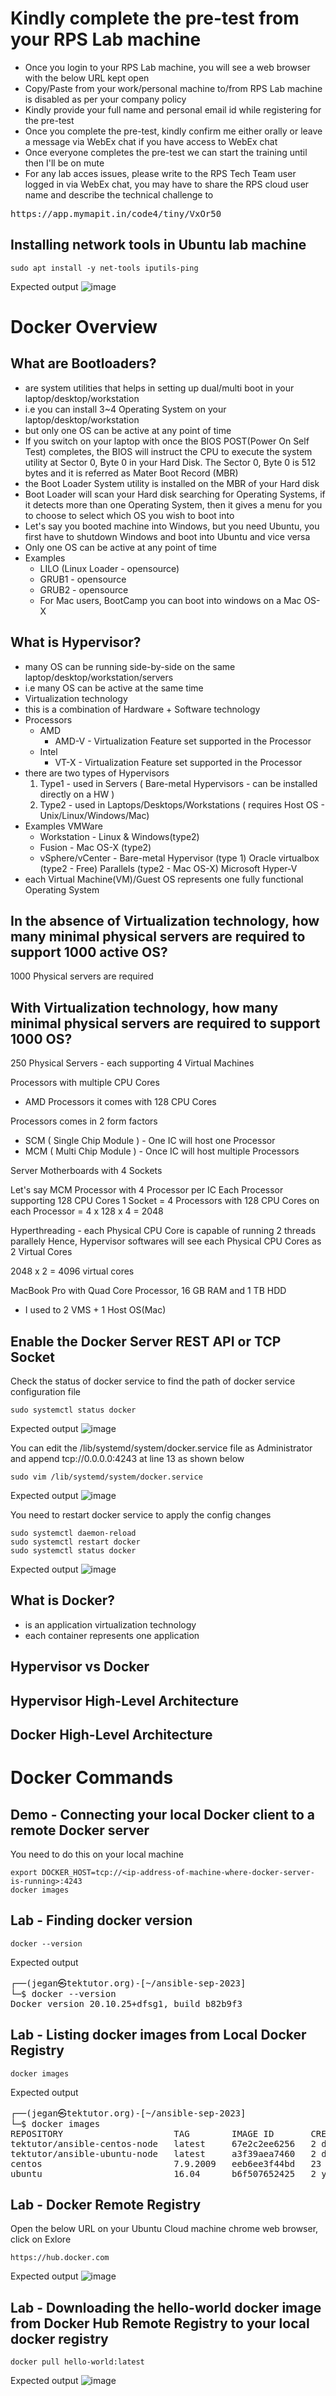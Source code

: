 # Kindly complete the pre-test from your RPS Lab machine
- Once you login to your RPS Lab machine, you will see a web browser with the below URL kept open
- Copy/Paste from your work/personal machine to/from RPS Lab machine is disabled as per your company policy
- Kindly provide your full name and personal email id while registering for the pre-test
- Once you complete the pre-test, kindly confirm me either orally or leave a message via WebEx chat if you have access
  to WebEx chat
- Once everyone completes the pre-test we can start the training until then I'll be on mute
- For any lab acces issues, please write to the RPS Tech Team user logged in via WebEx chat, you may have to share the RPS cloud user name and describe the technical challenge to    
<pre>
https://app.mymapit.in/code4/tiny/VxOr50  
</pre>

## Installing network tools in Ubuntu lab machine
```
sudo apt install -y net-tools iputils-ping
```
Expected output
![image](https://github.com/tektutor/ansible-sep-2023/assets/12674043/2d9ba90e-b01d-4598-ad77-d0823e03aebe)


# Docker Overview

## What are Bootloaders?
- are system utilities that helps in setting up dual/multi boot in your laptop/desktop/workstation
- i.e you can install 3~4 Operating System on your laptop/desktop/workstation
- but only one OS can be active at any point of time
- If you switch on your laptop with once the BIOS POST(Power On Self Test) completes, the BIOS
  will instruct the CPU to execute the system utility at Sector 0, Byte 0 in your Hard Disk. The Sector 0, Byte 0 is 512 bytes and it is referred as Mater Boot Record (MBR)
- the Boot Loader System utility is installed on the MBR of your Hard disk
- Boot Loader will scan your Hard disk searching for Operating Systems, if it detects more than one Operating System, then it gives a menu for you to choose to select which OS you wish to boot into
- Let's say you booted machine into Windows, but you need Ubuntu, you first have to shutdown Windows and boot into Ubuntu and vice versa
- Only one OS can be active at any point of time
- Examples
  - LILO (Linux Loader - opensource)
  - GRUB1 - opensource
  - GRUB2 - opensource
  - For Mac users, BootCamp you can boot into windows on a Mac OS-X
  
## What is Hypervisor?
- many OS can be running side-by-side on the same laptop/desktop/workstation/servers
- i.e many OS can be active at the same time
- Virtualization technology
- this is a combination of Hardware + Software technology
- Processors
  - AMD
    - AMD-V - Virtualization Feature set supported in the Processor
  - Intel
    - VT-X - Virtualization Feature set supported in the Processor
- there are two types of Hypervisors
  1. Type1 - used in Servers ( Bare-metal Hypervisors - can be installed directly on a HW )
  2. Type2 - used in Laptops/Desktops/Workstations ( requires Host OS - Unix/Linux/Windows/Mac)
- Examples
  VMWare 
   - Workstation - Linux & Windows(type2)
   - Fusion - Mac OS-X (type2)
   - vSphere/vCenter - Bare-metal Hypervisor (type 1)
  Oracle virtualbox (type2 - Free)
  Parallels (type2 - Mac OS-X)
  Microsoft Hyper-V
- each Virtual Machine(VM)/Guest OS represents one fully functional Operating System
  
## In the absence of Virtualization technology, how many minimal physical servers are required to support 1000 active OS?
1000 Physical servers are required

## With Virtualization technology, how many minimal physical servers are required to support 1000 OS?
250 Physical Servers - each supporting 4 Virtual Machines

Processors with multiple CPU Cores
- AMD Processors it comes with 128 CPU Cores

Processors comes in 2 form factors
- SCM ( Single Chip Module ) - One IC will host one Processor
- MCM ( Multi Chip Module ) - Once IC will host multiple Processors

Server Motherboards with 4 Sockets

Let's say MCM Processor with 4 Processor per IC
Each Processor supporting 128 CPU Cores
1 Socket = 4 Processors with 128 CPU Cores on each Processor = 4 x 128 x 4 = 2048

Hyperthreading - each Physical CPU Core is capable of running 2 threads parallely 
Hence, Hypervisor softwares will see each Physical CPU Cores as 2 Virtual Cores

2048 x 2 = 4096 virtual cores

MacBook Pro with Quad Core Processor, 16 GB RAM and 1 TB HDD
- I used to 2 VMS + 1 Host OS(Mac)


## Enable the Docker Server REST API or TCP Socket
Check the status of docker service to find the path of docker service configuration file
```
sudo systemctl status docker
```
Expected output
![image](https://github.com/tektutor/ansible-sep-2023/assets/12674043/507c9c31-20b0-4522-9c91-3d3720cdeb1d)


You can edit the /lib/systemd/system/docker.service file as Administrator and append tcp://0.0.0.0:4243 at line 13 as shown below
```
sudo vim /lib/systemd/system/docker.service
```
Expected output
![image](https://github.com/tektutor/ansible-sep-2023/assets/12674043/545d9fbc-db55-418e-ab18-dc74578cf819)

You need to restart docker service to apply the config changes
```
sudo systemctl daemon-reload
sudo systemctl restart docker
sudo systemctl status docker
```
Expected output
![image](https://github.com/tektutor/ansible-sep-2023/assets/12674043/98e82f0e-51fa-4627-9860-2dbe3fb5c9d8)

  
## What is Docker?
- is an application virtualization technology
- each container represents one application

## Hypervisor vs Docker

## Hypervisor High-Level Architecture

## Docker High-Level Architecture

# Docker Commands

## Demo - Connecting your local Docker client to a remote Docker server
You need to do this on your local machine
```
export DOCKER_HOST=tcp://<ip-address-of-machine-where-docker-server-is-running>:4243
docker images
```

## Lab - Finding docker version
```
docker --version
```
Expected output
<pre>
┌──(jegan㉿tektutor.org)-[~/ansible-sep-2023]
└─$ docker --version
Docker version 20.10.25+dfsg1, build b82b9f3  
</pre>

## Lab - Listing docker images from Local Docker Registry
```
docker images
```

Expected output
<pre>
┌──(jegan㉿tektutor.org)-[~/ansible-sep-2023]
└─$ docker images
REPOSITORY                     TAG        IMAGE ID       CREATED         SIZE
tektutor/ansible-centos-node   latest     67e2c2ee6256   2 days ago      428MB
tektutor/ansible-ubuntu-node   latest     a3f39aea7460   2 days ago      220MB
centos                         7.9.2009   eeb6ee3f44bd   23 months ago   204MB
ubuntu                         16.04      b6f507652425   2 years ago     135MB  
</pre>

## Lab - Docker Remote Registry
Open the below URL on your Ubuntu Cloud machine chrome web browser, click on Exlore
```
https://hub.docker.com
```

Expected output
![image](https://github.com/tektutor/ansible-sep-2023/assets/12674043/b1f1c9b8-c1ed-4ae4-97f0-8bf2229ae44c)

## Lab - Downloading the hello-world docker image from Docker Hub Remote Registry to your local docker registry
```
docker pull hello-world:latest
```

Expected output
![image](https://github.com/tektutor/ansible-sep-2023/assets/12674043/f62c5e79-98bc-447d-8996-58e0f25d5c0b)

